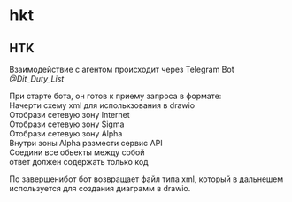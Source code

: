 # hkt

## HTK 


Взаимодействие с агентом происходит через Telegram Bot   
*@Dit_Duty_List*

При старте бота, он готов к приему запроса в формате:   
Начерти схему xml для испольхзования в drawio   
Отобрази сетевую зону Internet    
Отобрази сетевую зону Sigma   
Отобрази сетевую зону Alpha   
Внутри зоны Alpha размести сервис API  
Соедини все обьекты между собой  
ответ должен содержать только код 

По завершенибот бот возвращает файл типа xml, который в дальнешем используется для создания диаграмм в drawio.   

